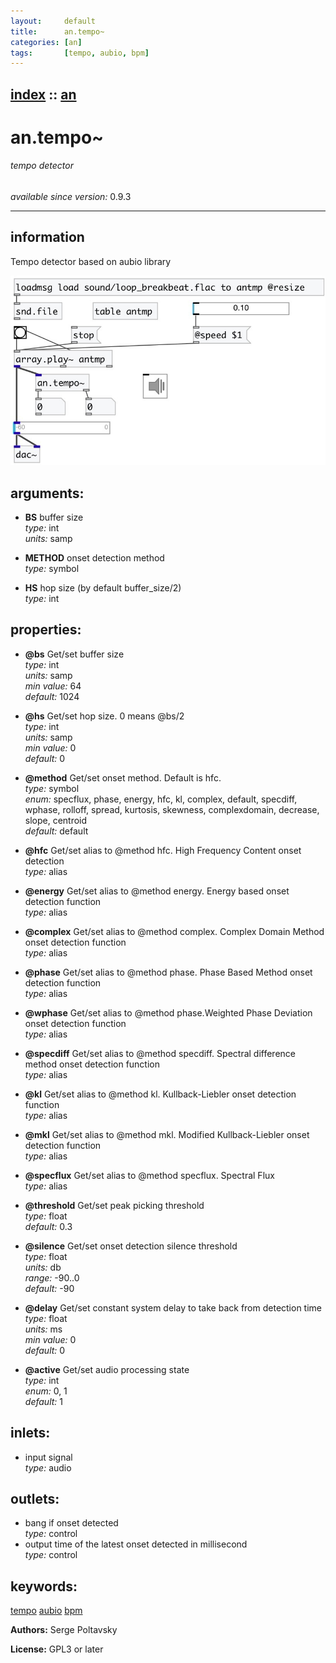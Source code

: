 ```yaml
---
layout:     default
title:      an.tempo~
categories: [an]
tags:       [tempo, aubio, bpm]
---
```

[index](index.html) :: [an](category_an.html)
---

# an.tempo~

###### tempo detector

*available since version:* 0.9.3

---


## information
Tempo detector based on aubio library


[![example](../examples/img/an.tempo~.jpg)](../examples/pd/an.tempo~.pd)



## arguments:

* **BS**
buffer size<br>
_type:_ int<br>
_units:_ samp<br>

* **METHOD**
onset detection method<br>
_type:_ symbol<br>

* **HS**
hop size (by default buffer_size/2)<br>
_type:_ int<br>





## properties:

* **@bs** 
Get/set buffer size<br>
_type:_ int<br>
_units:_ samp<br>
_min value:_ 64<br>
_default:_ 1024<br>

* **@hs** 
Get/set hop size. 0 means @bs/2<br>
_type:_ int<br>
_units:_ samp<br>
_min value:_ 0<br>
_default:_ 0<br>

* **@method** 
Get/set onset method. Default is hfc.<br>
_type:_ symbol<br>
_enum:_ specflux, phase, energy, hfc, kl, complex, default, specdiff, wphase, rolloff, spread, kurtosis, skewness, complexdomain, decrease, slope, centroid<br>
_default:_ default<br>

* **@hfc** 
Get/set alias to @method hfc. High Frequency Content onset detection<br>
_type:_ alias<br>

* **@energy** 
Get/set alias to @method energy. Energy based onset detection function<br>
_type:_ alias<br>

* **@complex** 
Get/set alias to @method complex. Complex Domain Method onset detection function<br>
_type:_ alias<br>

* **@phase** 
Get/set alias to @method phase. Phase Based Method onset detection function<br>
_type:_ alias<br>

* **@wphase** 
Get/set alias to @method phase.Weighted Phase Deviation onset detection function<br>
_type:_ alias<br>

* **@specdiff** 
Get/set alias to @method specdiff. Spectral difference method onset detection function<br>
_type:_ alias<br>

* **@kl** 
Get/set alias to @method kl. Kullback-Liebler onset detection function<br>
_type:_ alias<br>

* **@mkl** 
Get/set alias to @method mkl. Modified Kullback-Liebler onset detection function<br>
_type:_ alias<br>

* **@specflux** 
Get/set alias to @method specflux. Spectral Flux<br>
_type:_ alias<br>

* **@threshold** 
Get/set peak picking threshold<br>
_type:_ float<br>
_default:_ 0.3<br>

* **@silence** 
Get/set onset detection silence threshold<br>
_type:_ float<br>
_units:_ db<br>
_range:_ -90..0<br>
_default:_ -90<br>

* **@delay** 
Get/set constant system delay to take back from detection time<br>
_type:_ float<br>
_units:_ ms<br>
_min value:_ 0<br>
_default:_ 0<br>

* **@active** 
Get/set audio processing state<br>
_type:_ int<br>
_enum:_ 0, 1<br>
_default:_ 1<br>



## inlets:

* input signal<br>
_type:_ audio



## outlets:

* bang if onset detected<br>
_type:_ control
* output time of the latest onset detected in millisecond<br>
_type:_ control



## keywords:

[tempo](keywords/tempo.html)
[aubio](keywords/aubio.html)
[bpm](keywords/bpm.html)






**Authors:** Serge Poltavsky




**License:** GPL3 or later





